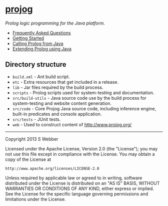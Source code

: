 # [projog](http://www.projog.org/)

*Prolog logic programming for the Java platform.*

- [Frequently Asked Questions](http://projog.org/faq.html)
- [Getting Started](http://projog.org/getting-started.html)
- [Calling Prolog from Java](http://projog.org/calling-prolog-from-java.html)
- [Extending Prolog using Java](http://projog.org/extending-prolog-with-java.html)

## Directory structure

* `build.xml` - Ant build script.
* `etc` - Extra resources that get included in a release.
* `lib` - Jar files required by the build process.
* `scripts` - Prolog scripts used for system-testing and documentation.
* `src/build-utils` - Java source code use by the build process for system-testing and website content generation.
* `src/code` - Core Projog Java source code, including inference engine, built-in predicates and console application.
* `src/tests` - JUnit tests.
* `web` - Used to construct content of http://www.projog.org/

--------------------------------------

Copyright 2013 S Webber
  
Licensed under the Apache License, Version 2.0 (the "License");
you may not use this file except in compliance with the License.
You may obtain a copy of the License at

    http://www.apache.org/licenses/LICENSE-2.0

Unless required by applicable law or agreed to in writing, software
distributed under the License is distributed on an "AS IS" BASIS,
WITHOUT WARRANTIES OR CONDITIONS OF ANY KIND, either express or implied.
See the License for the specific language governing permissions and
limitations under the License.